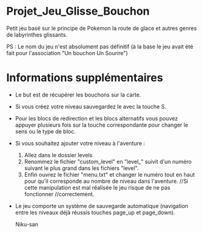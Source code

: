 # Projet_Jeu_Glisse_Bouchon
Petit jeu basé sur le principe de Pokemon la route de glace et autres genres de labyrinthes glissants.

PS : Le nom du jeu n'est absolument pas définitif (à la base le jeu avait été fait pour l'association "Un bouchon Un Sourire")

# Informations supplémentaires
- Le but est de récupérer les bouchons sur la carte.
- Si vous créez votre niveau sauvegardez le avec la touche S.
- Pour les blocs de redirection et les blocs alternatifs vous pouvez appuyer 
plusieurs fois sur la touche correspondante pour changer le sens ou 
le type de bloc.
- Si vous souhaitez ajouter votre niveau à l'aventure : 
   1. Allez dans le dossier levels
   2. Renommez le fichier "custom_level" en "level_" suivit d'un numéro
suivant le plus grand dans les fichiers "level".
   3. Enfin ouvrez le fichier "menu.txt" et changer le numéro tout en haut
pour qu'il corresponde au nombre de niveau dans l'aventure.
//Si cette manipulation est mal réalisée le jeu risque de ne pas fonctionner
//correctement.
- Le jeu comporte un système de sauvegarde automatique (navigation entre les niveaux déjà réussis touches page_up et page_down).



  Niku-san
